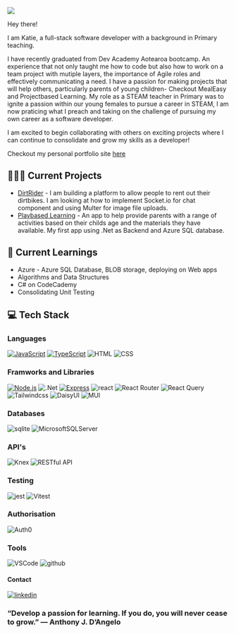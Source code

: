 
![](https://github.com/Katie-Davies/Katie-Davies/assets/63078091/d62f447d-87b8-4b97-a9b4-d6589e2be607)

Hey there!

I am Katie, a full-stack software developer with a background in Primary teaching. 

I have recently graduated from Dev Academy Aotearoa bootcamp. An experience that not only taught me how to code but also how to work on a team project with mutiple layers, the importance of Agile roles and effectively communicating a need. I have a passion for making projects that will help others, particularly parents of young children- Checkout MealEasy and Projectbased Learning. My role as a STEAM teacher in Primary was to ignite a passion within our young females to pursue a career in STEAM, I am now praticing what I preach and taking on the challenge of pursuing my own career as a software developer. 

I am excited to begin collaborating with others on exciting projects where I can continue to consolidate and grow my skills as a developer!

 Checkout my personal portfolio site [here](https://katie-daviesdev.vercel.app/)

## 👩🏼‍💻  Current Projects
*  [DirtRider](https://github.com/Katie-Davies/DirtRider) - I am building a platform to allow people to rent out their dirtbikes. I am looking at how to implement Socket.io for chat component and using Multer for image file uploads.
* [Playbased Learning](https://github.com/Katie-Davies/Playbased-MicrosoftStudentACC) - An app to help provide parents with a range of activities based on their childs age and the materials they have available. My first app using .Net as Backend and Azure SQL database. 
  
 
## 🌱 Current Learnings
 
* Azure - Azure SQL Database, BLOB storage, deploying on Web apps
* Algorithms and Data Structures
* C# on CodeCademy
* Consolidating Unit Testing
  
## 💻 Tech Stack 
### Languages 
[![JavaScript](https://img.shields.io/badge/JavaScript-yellow?style=flat&logo=javascript)](https://developer.mozilla.org/en-US/docs/Web/JavaScript)
[![TypeScript](https://img.shields.io/badge/TypeScript-blue?style=flat&logo=typescript)](https://www.typescriptlang.org/)
![HTML](	https://img.shields.io/badge/HTML5-E34F26?style=flat&logo=html5&logoColor=white)
![CSS](https://img.shields.io/badge/CSS-239120?&style=flat&logo=css3&logoColor=white)

### Framworks and Libraries
[![Node.js](https://img.shields.io/badge/Node.js-green?style=flat&logo=node.js)](https://nodejs.org/)
![.Net](https://img.shields.io/badge/.NET-5C2D91?style=flat&logo=.net&logoColor=white)
[![Express](https://img.shields.io/badge/Express-lightgrey?style=flat&logo=express)](https://expressjs.com/)
![react ](https://img.shields.io/badge/-ReactJs-61DAFB?logo=react&logoColor=white&style=flat)
![React Router](https://img.shields.io/badge/React_Router-CA4245?style=flat&logo=react-router&logoColor=white)
![React Query](https://img.shields.io/badge/-ReactQuery-FF4154?style=flat&logo=reactquery&logoColor=white)
![Tailwindcss](https://img.shields.io/badge/Tailwind-38bdf9?style=flat&logo=tailwindcss&logoColor=white)
![DaisyUI](https://img.shields.io/badge/daisyui-5A0EF8?style=flat&logo=daisyui&logoColor=white)
![MUI](https://img.shields.io/badge/MUI-%230081CB.svg?style=flat&logo=mui&logoColor=white)

### Databases 
![sqlite](https://img.shields.io/badge/SQLite-07405E?style=flat&logo=sqlite&logoColor=white) 
![MicrosoftSQLServer](https://img.shields.io/badge/Microsoft%20SQL%20Server-CC2927?style=flat&logo=microsoft%20sql%20server&logoColor=white)

### API's
![Knex](https://img.shields.io/badge/-Knex.js-D26B38?style=flat&logo=knexdotjs&logoColor=white)
![RESTful API](https://img.shields.io/badge/RESTful_API-%230081CB.svg?style=flat&logo=RESTapi&logoColor=white)

### Testing 
![jest](https://img.shields.io/badge/Jest-323330?style=flat&logo=Jest&logoColor=white)
![Vitest](https://img.shields.io/badge/vitest-6E9F18?style=flat&logo=vitest&logoColor=white)

### Authorisation
![Auth0](https://img.shields.io/badge/-Auth0-EB5424?style=flat&logo=auth0&logoColor=white)

### Tools 
![VSCode](https://img.shields.io/badge/Vscode-007ACC?style=flat&logo=visualstudiocode&logoColor=white)
![github](https://img.shields.io/badge/GitHub-000000?style=flat&logo=GitHub&logoColor=white)

#### Contact 
[![linkedin](https://img.shields.io/badge/LinkedIn-0077B5?style=for-the-badge&logo=linkedin&logoColor=white)](https://www.linkedin.com/in/katie-davies-36351b275/)



### “Develop a passion for learning. If you do, you will never cease to grow.” — Anthony J. D’Angelo
<!--
* CS50's Introduction to Computer Science - Harvard
**Katie-Davies/Katie-Davies** is a ✨ _special_ ✨ repository because its `README.md` (this file) appears on your GitHub profile.

Here are some ideas to get you started:

- 🔭 I’m currently working on ...
- 🌱 I’m currently learning ...
- 👯 I’m looking to collaborate on ...
- 🤔 I’m looking for help with ...
- 💬 Ask me about ...
- 📫 How to reach me: ...
- 😄 Pronouns: ...
- ⚡ Fun fact: ...
-->
